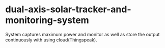 # dual-axis-solar-tracker-and-monitoring-system
 System captures maximum power and monitor as well as store the output continuously with using cloud(Thingspeak).
